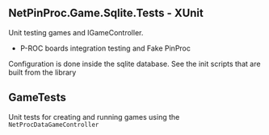 ﻿## NetPinProc.Game.Sqlite.Tests - XUnit
Unit testing games and IGameController.

- P-ROC boards integration testing and Fake PinProc

Configuration is done inside the sqlite database. See the init scripts that are built from the library

## GameTests
Unit tests for creating and running games using the `NetProcDataGameController`